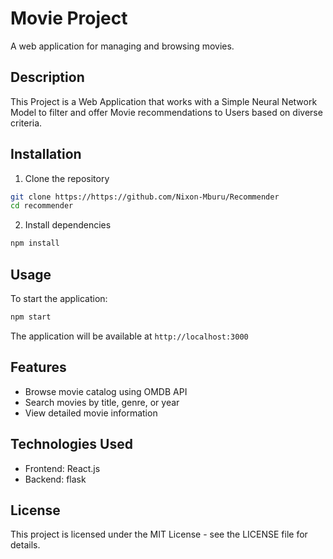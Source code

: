 # Movie Project

A web application for managing and browsing movies.

## Description

This Project is a Web Application that works with a Simple Neural Network Model to filter and offer Movie recommendations to Users based on diverse criteria.

## Installation

1. Clone the repository
```bash
git clone https://https://github.com/Nixon-Mburu/Recommender
cd recommender
```

2. Install dependencies
```bash
npm install
```

## Usage

To start the application:
```bash
npm start
```

The application will be available at `http://localhost:3000`

## Features

- Browse movie catalog using OMDB API
- Search movies by title, genre, or year
- View detailed movie information

## Technologies Used

- Frontend: React.js
- Backend: flask

## License

This project is licensed under the MIT License - see the LICENSE file for details.

